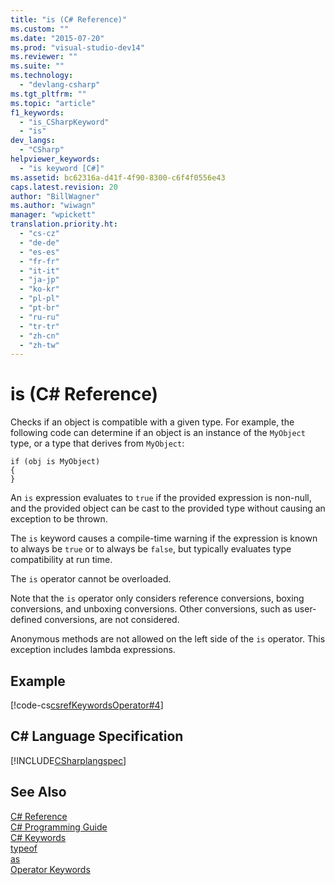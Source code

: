 ```yaml
---
title: "is (C# Reference)"
ms.custom: ""
ms.date: "2015-07-20"
ms.prod: "visual-studio-dev14"
ms.reviewer: ""
ms.suite: ""
ms.technology: 
  - "devlang-csharp"
ms.tgt_pltfrm: ""
ms.topic: "article"
f1_keywords: 
  - "is_CSharpKeyword"
  - "is"
dev_langs: 
  - "CSharp"
helpviewer_keywords: 
  - "is keyword [C#]"
ms.assetid: bc62316a-d41f-4f90-8300-c6f4f0556e43
caps.latest.revision: 20
author: "BillWagner"
ms.author: "wiwagn"
manager: "wpickett"
translation.priority.ht: 
  - "cs-cz"
  - "de-de"
  - "es-es"
  - "fr-fr"
  - "it-it"
  - "ja-jp"
  - "ko-kr"
  - "pl-pl"
  - "pt-br"
  - "ru-ru"
  - "tr-tr"
  - "zh-cn"
  - "zh-tw"
---
```

# is (C# Reference)
Checks if an object is compatible with a given type. For example, the following code can determine if an object is an instance of the `MyObject` type, or a type that derives from `MyObject`:  
  
```  
if (obj is MyObject)  
{  
}  
```  
  
 An `is` expression evaluates to `true` if the provided expression is non-null, and the provided object can be cast to the provided type without causing an exception to be thrown.  
  
 The `is` keyword causes a compile-time warning if the expression is known to always be `true` or to always be `false`, but typically evaluates type compatibility at run time.  
  
 The `is` operator cannot be overloaded.  
  
 Note that the `is` operator only considers reference conversions, boxing conversions, and unboxing conversions. Other conversions, such as user-defined conversions, are not considered.  
  
 Anonymous methods are not allowed on the left side of the `is` operator. This exception includes lambda expressions.  
  
## Example  
 [!code-cs[csrefKeywordsOperator#4](../../../csharp\language-reference\keywords/codesnippet/CSharp/is_1.cs)]  
  
## C# Language Specification  
 [!INCLUDE[CSharplangspec](../../../csharp\language-reference\keywords/includes/csharplangspec_md.md)]  
  
## See Also  
 [C# Reference](../../../csharp\language-reference/index.md)   
 [C# Programming Guide](../../../csharp\programming-guide/index.md)   
 [C# Keywords](../../../csharp\language-reference\keywords/index.md)   
 [typeof](../../../csharp\language-reference\keywords/typeof.md)   
 [as](../../../csharp\language-reference\keywords/as.md)   
 [Operator Keywords](../../../csharp\language-reference\keywords/operator-keywords.md)